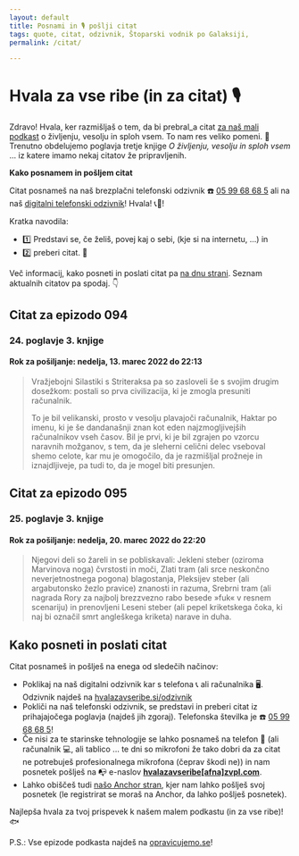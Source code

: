 ```yaml
---
layout: default
title: Posnami in 🎙 pošlji citat
tags: quote, citat, odzivnik, Štoparski vodnik po Galaksiji,
permalink: /citat/

---
```


# Hvala za vse ribe (in za citat) 🎙

Zdravo! Hvala, ker razmišljaš o tem, da bi prebral_a citat [za naš mali podkast](https://opravicujemo.se/) o življenju, vesolju in sploh vsem. To nam res veliko pomeni. 🙏 Trenutno obdelujemo poglavja tretje knjige _O življenju, vesolju in sploh vsem_ ... iz katere imamo nekaj citatov že pripravljenih.

**Kako posnamem in pošljem citat**

Citat posnameš na naš brezplačni telefonski odzivnik ☎️ <a href="tel:059968685" target="_blank" rel="noopener noreferrer">05 99 68 68 5</a> ali na naš <a href="https://hvalazavseribe.si/odzivnik/">digitalni telefonski odzivnik</a>! Hvala! 📞🙏! 

Kratka navodila:
- 1️⃣ Predstavi se, če želiš, povej kaj o sebi, (kje si na internetu, ...) in 
- 2️⃣ preberi citat. 📖

Več informacij, kako posneti in poslati citat pa [na dnu strani](https://hvalazavseribe.si/citat/#kako-posneti-in-poslati-citat). Seznam aktualnih citatov pa spodaj. 👇

## Citat za epizodo 094

### 24. poglavje 3. knjige

#### Rok za pošiljanje: nedelja, 13. marec 2022 do 22:13

> Vražjebojni Silastiki s Striteraksa pa so zasloveli še s svojim drugim dosežkom: postali so prva civilizacija, ki je zmogla presuniti računalnik.
> 
> To je bil velikanski, prosto v vesolju plavajoči računalnik, Haktar po imenu, ki je še dandanašnji znan kot eden najzmogljivejših računalnikov vseh časov. Bil je prvi, ki je bil zgrajen po vzorcu naravnih možganov, s tem, da je sleherni celični delec vseboval shemo celote, kar mu je omogočilo, da je razmišljal prožneje in iznajdljiveje, pa tudi to, da je mogel biti presunjen.

## Citat za epizodo 095

### 25. poglavje 3. knjige

#### Rok za pošiljanje: nedelja, 20. marec 2022 do 22:20

> Njegovi deli so žareli in se pobliskavali: Jekleni steber (oziroma Marvinova noga) čvrstosti in moči, Zlati tram (ali srce neskončno neverjetnostnega pogona) blagostanja, Pleksijev steber (ali argabutonsko žezlo pravice) znanosti in razuma, Srebrni tram (ali nagrada Rory za najbolj brezzvezno rabo besede »fuk« v resnem scenariju) in prenovljeni Leseni steber (ali pepel kriketskega čoka, ki naj bi označil smrt angleškega kriketa) narave in duha.

## Kako posneti in poslati citat

Citat posnameš in pošlješ na enega od sledečih načinov:

- Poklikaj na naš digitalni odzivnik kar s telefona 📞 ali računalnika 🖥. Odzivnik najdeš na <a href="https://hvalazavseribe.si/odzivnik/" target="_blank">hvalazavseribe.si/odzivnik</a>
- Pokliči na naš telefonski odzivnik, se predstavi in preberi citat iz prihajajočega poglavja (najdeš jih zgoraj). Telefonska številka je ☎️ <a href="tel:059968685" target="_blank" rel="noopener noreferrer">05 99 68 68 5</a>!
- Če nisi za te starinske tehnologije se lahko posnameš na telefon 📱 (ali računalnik 💻, ali tablico ... te dni so mikrofoni že tako dobri da za citat ne potrebuješ profesionalnega mikrofona (čeprav škodi ne)) in nam posnetek pošlješ na 📭 e-naslov **<a href="javascript:location='mailto:\u0068\u0076\u0061\u006c\u0061\u007a\u0061\u0076\u0073\u0065\u0072\u0069\u0062\u0065\u0040\u007a\u0076\u0070\u006c\u002e\u0063\u006f\u006d';void 0">hvalazavseribe[afna]zvpl.com</a>**.
- Lahko obiščeš tudi [našo Anchor stran](https://anchor.fm/opravicujemose), kjer nam lahko pošlješ svoj posnetek (le registrirat se moraš na Anchor, da lahko pošlješ posnetek). 

Najlepša hvala za tvoj prispevek k našem malem podkastu (in za vse ribe)! 🐟

P.S.: Vse epizode podkasta najdeš na [opravicujemo.se](https://opravicujemo.se/)!